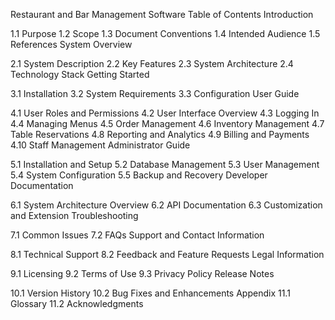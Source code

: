 Restaurant and Bar Management Software
Table of Contents
Introduction

1.1 Purpose
1.2 Scope
1.3 Document Conventions
1.4 Intended Audience
1.5 References
System Overview

2.1 System Description
2.2 Key Features
2.3 System Architecture
2.4 Technology Stack
Getting Started

3.1 Installation
3.2 System Requirements
3.3 Configuration
User Guide

4.1 User Roles and Permissions
4.2 User Interface Overview
4.3 Logging In
4.4 Managing Menus
4.5 Order Management
4.6 Inventory Management
4.7 Table Reservations
4.8 Reporting and Analytics
4.9 Billing and Payments
4.10 Staff Management
Administrator Guide

5.1 Installation and Setup
5.2 Database Management
5.3 User Management
5.4 System Configuration
5.5 Backup and Recovery
Developer Documentation

6.1 System Architecture Overview
6.2 API Documentation
6.3 Customization and Extension
Troubleshooting

7.1 Common Issues
7.2 FAQs
Support and Contact Information

8.1 Technical Support
8.2 Feedback and Feature Requests
Legal Information

9.1 Licensing
9.2 Terms of Use
9.3 Privacy Policy
Release Notes

10.1 Version History
10.2 Bug Fixes and Enhancements
Appendix
11.1 Glossary
11.2 Acknowledgments

